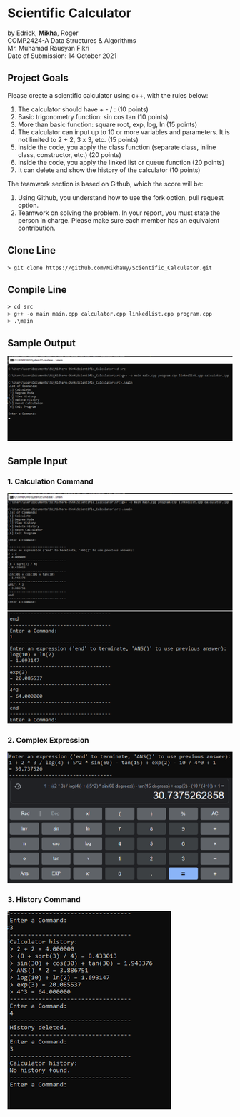 # Scientific Calculator
by Edrick, **Mikha**, Roger  
COMP2424-A Data Structures & Algorithms  
Mr. Muhamad Rausyan Fikri  
Date of Submission: 14 October 2021

## Project Goals

Please create a scientific calculator using c++, with the rules below:
1. The calculator should have + - / :   (10 points)
1. Basic trigonometry function: sin cos tan (10 points)
1. More than basic function: square root, exp, log, ln (15 points)
1. The calculator can input up to 10 or more variables and parameters. It is not  limited to 2 + 2, 3 x 3, etc. (15 points)
1. Inside the code, you apply the class function (separate class, inline class, constructor, etc.) (20 points)
1. Inside the code, you apply the linked list or queue function (20 points)
1. It can delete and show the history of the calculator (10 points)

The teamwork section is based on Github, which the score will be:
1. Using Github, you understand how to use the fork option, pull request option. 
1. Teamwork on solving the problem. In your report, you must state the person in charge. Please make sure each member has an equivalent contribution.

## Clone Line
```
> git clone https://github.com/MikhaWy/Scientific_Calculator.git
```
## Compile Line
```
> cd src
> g++ -o main main.cpp calculator.cpp linkedlist.cpp program.cpp
> .\main
```

## Sample Output 
![Image](assets/images/sample-output-1.png)

## Sample Input
### 1. Calculation Command
![Image](assets/images/sample-input-calculation-1.png)
![Image](assets/images/sample-input-calculation-2.png)

### 2. Complex Expression
![Image](assets/images/sample-input-calculation-3.png)

### 3. History Command
![Image](assets/images/sample-input-history-2.png)

